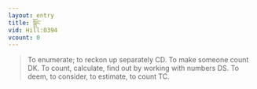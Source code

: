 ```yaml
---
layout: entry
title: སྒྲོང་
vid: Hill:0394
vcount: 0
---
```

> To enumerate; to reckon up separately CD\. To make someone count DK\. To count, calculate, find out by working with numbers DS\. To deem, to consider, to estimate, to count TC\.


